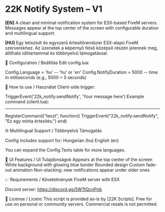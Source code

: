 # **22K Notify System – V1**

**[EN]**
A clean and minimal notification system for ESX-based FiveM servers.
Messages appear at the top center of the screen with configurable duration and multilingual support.

**[HU]**
Egy letisztult és egyszerű értesítőrendszer ESX-alapú FiveM szerverekhez.
Az üzenetek a képernyő felső középső részén jelennek meg, állítható időtartammal és többnyelvű támogatással.

🔧 Configuration / Beállítás
Edit config.lua:

Config.Language = 'hu' -- 'hu' or 'en'
Config.NotifyDuration = 5000 -- time in milliseconds (e.g., 5000 = 5 seconds)

💬 How to use / Használat
Client-side trigger:

TriggerEvent('22k_notify:sendNotify', 'Your message here')
Example command (client.lua):

---

RegisterCommand("teszt", function()
    TriggerEvent("22k_notify:sendNotify", "Ez egy minta értesítés.")
end)

🌐 Multilingual Support / Többnyelvű Támogatás

Config includes support for:
Hungarian (hu)
English (en)

You can expand the Config.Texts table for more languages.

🎨 UI Features / UI Tulajdonságok
Appears at the top center of the screen
White background with glowing blue border
Rounded design
Custom fade-out animation
Non-stacking: new notifications appear under older ones

✅ Requirements / Követelmények
FiveM server with ESX 

Discord server:
https://discord.gg/5WTtQcnPnb

📜 License / Licenc
This script is provided as-is by [22K Scripts].
Free for use on personal or community servers.
Commercial resale is not permitted.
